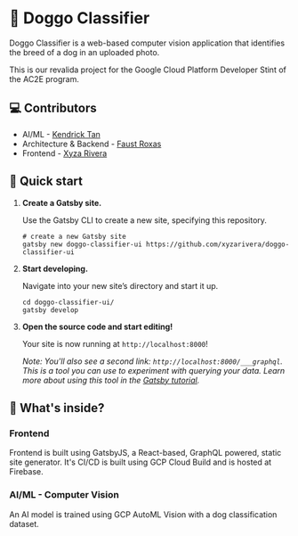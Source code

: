 # 🐶 Doggo Classifier

Doggo Classifier is a web-based computer vision application that identifies the breed of a dog in an uploaded photo.

This is our revalida project for the Google Cloud Platform Developer Stint of the AC2E program.

## 💻 Contributors

- AI/ML - [Kendrick Tan](https://github.com/saibunny)
- Architecture & Backend - [Faust Roxas](https://github.com/randito-roxasjr)
- Frontend - [Xyza Rivera](https://github.com/xyzarivera)

## 🚀 Quick start

1.  **Create a Gatsby site.**

    Use the Gatsby CLI to create a new site, specifying this repository.

    ```shell
    # create a new Gatsby site
    gatsby new doggo-classifier-ui https://github.com/xyzarivera/doggo-classifier-ui
    ```

2.  **Start developing.**

    Navigate into your new site’s directory and start it up.

    ```shell
    cd doggo-classifier-ui/
    gatsby develop
    ```

3.  **Open the source code and start editing!**

    Your site is now running at `http://localhost:8000`!

    _Note: You'll also see a second link: _`http://localhost:8000/___graphql`_. This is a tool you can use to experiment with querying your data. Learn more about using this tool in the [Gatsby tutorial](https://www.gatsbyjs.org/tutorial/part-five/#introducing-graphiql)._

## 🧐 What's inside?

### Frontend

Frontend is built using GatsbyJS, a React-based, GraphQL powered, static site generator. It's CI/CD is built using GCP Cloud Build and is hosted at Firebase.

### AI/ML - Computer Vision

An AI model is trained using GCP AutoML Vision with a dog classification dataset.